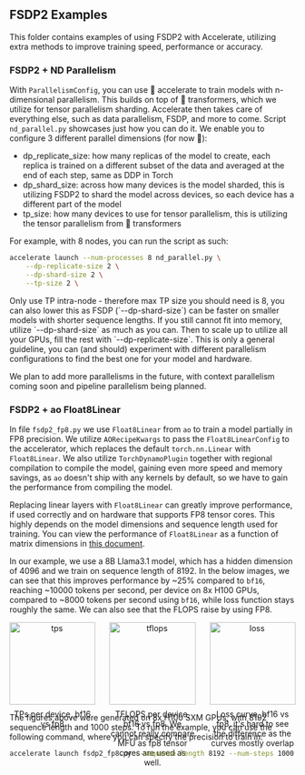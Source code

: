 ## FSDP2 Examples

This folder contains examples of using FSDP2 with Accelerate, utilizing extra methods to improve training speed, performance or accuracy.

### FSDP2 + ND Parallelism

With `ParallelismConfig`, you can use 🤗 accelerate to train models with n-dimensional parallelism. This builds on top of 🤗 transformers, which we utilize for tensor parallelism sharding.
Accelerate then takes care of everything else, such as data parallelism, FSDP, and more to come.
Script `nd_parallel.py` showcases just how you can do it. We enable you to configure 3 different parallel dimensions (for now 👀):
- dp_replicate_size: how many replicas of the model to create, each replica is trained on a different subset of the data and averaged at the end of each step, same as DDP in Torch
- dp_shard_size: across how many devices is the model sharded, this is utilizing FSDP2 to shard the model across devices, so each device has a different part of the model
- tp_size: how many devices to use for tensor parallelism, this is utilizing the tensor parallelism from 🤗 transformers

For example, with 8 nodes, you can run the script as such:
```bash
accelerate launch --num-processes 8 nd_parallel.py \
    --dp-replicate-size 2 \
    --dp-shard-size 2 \
    --tp-size 2 \
```

<Tip>
  Only use TP intra-node - therefore max TP size you should need is 8, you can also lower this as FSDP (`--dp-shard-size`) can be faster on smaller models with
  shorter sequence lengths. If you still cannot fit into memory, utilize `--dp-shard-size` as much as you can. Then to scale up to utilize all your GPUs, fill the rest
  with `--dp-replicate-size`. This is only a general guideline, you can (and should) experiment with different parallelism configurations to find the best one for your model and hardware.
</Tip>

We plan to add more parallelisms in the future, with context parallelism coming soon and pipeline parallelism being planned.

### FSDP2 + ao Float8Linear

In file `fsdp2_fp8.py` we use `Float8Linear` from `ao` to train a model partially in FP8 precision. We utilize `AORecipeKwargs` to pass the `Float8LinearConfig` to the accelerator, 
which replaces the default `torch.nn.Linear` with `Float8Linear`. We also utilize `TorchDynamoPlugin` together with regional compilation to compile the model,
gaining even more speed and memory savings, as `ao` doesn't ship with any kernels by default, so we have to gain the performance from compiling the model.

Replacing linear layers with `Float8Linear` can greatly improve performance, if used correctly and on hardware that supports FP8 tensor cores. This highly depends on the model dimensions and sequence length used for training.
You can view the performance of `Float8Linear` as a function of matrix dimensions in [this document](https://github.com/pytorch/ao/blob/main/torchao/float8/README.md#performance). 

In our example, we use a 8B Llama3.1 model, which has a hidden dimension of 4096 and we train on sequence length of 8192. In the below images, we can see that this improves performance by ~25% compared to `bf16`, reaching ~10000 tokens per second, per device on 8x H100 GPUs, compared to ~8000 tokens per second using `bf16`, while loss function stays roughly the same. We can also see that the FLOPS raise by using FP8.

<div style="display: flex; gap: 25px;">
  <div style="text-align: center; width: 49%;">
    <img src="https://huggingface.co/datasets/huggingface/documentation-images/resolve/main/accelerate/examples/fsdp2/fp8_tps.png" alt="tps" style="width: 100%;">
    <p style="text-align: center; margin-top: 8px;">TPs per device, bf16 vs fp8</p>
  </div>
  <div style="text-align: center; width: 49%;">
    <img src="https://huggingface.co/datasets/huggingface/documentation-images/resolve/main/accelerate/examples/fsdp2/fp8_tflops.png" alt="tflops" style="width: 100%;">
    <p style="text-align: center; margin-top: 8px;">TFLOPS per device, bf16 vs fp8. We cannot really compare MFU as fp8 tensor cores are used as well.</p>
  </div>
  
  <div style="text-align: center; width: 49%;">  
    <img src="https://huggingface.co/datasets/huggingface/documentation-images/resolve/main/accelerate/examples/fsdp2/fp8_loss.png" alt="loss" style="width: 100%; max-width: 900px;">
    <p style="text-align: center; margin-top: 8px;">Loss curve, bf16 vs fp8, it's hard to see the difference as the curves mostly overlap</p>
  </div>
</div>

The figures above were generated on 8x H100 SXM GPUs, with 8192 sequence length and 1000 steps. To run the example, you can use the following command, where you can specify the precision to train in:

```bash
accelerate launch fsdp2_fp8.py --sequence-length 8192 --num-steps 1000 --log_with wandb --precision [fp8 | bf16]
```

